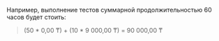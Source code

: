 Например, выполнение тестов суммарной продолжительностью 60 часов будет стоить:

> (50 * 0,00&nbsp;₸) + (10 * 9&nbsp;000,00&nbsp;₸) = 90&nbsp;000,00&nbsp;₸